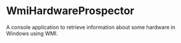 # WmiHardwareProspector
A console application to retrieve information about some hardware in Windows using WMI.
